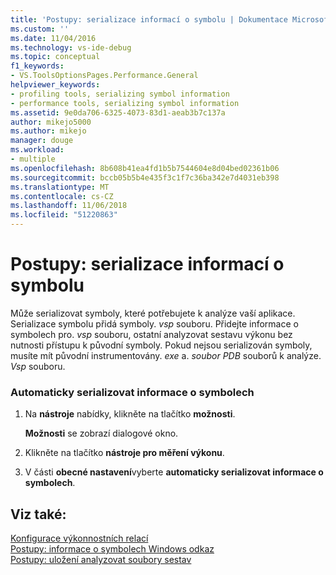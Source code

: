 ```yaml
---
title: 'Postupy: serializace informací o symbolu | Dokumentace Microsoftu'
ms.custom: ''
ms.date: 11/04/2016
ms.technology: vs-ide-debug
ms.topic: conceptual
f1_keywords:
- VS.ToolsOptionsPages.Performance.General
helpviewer_keywords:
- profiling tools, serializing symbol information
- performance tools, serializing symbol information
ms.assetid: 9e0da706-6325-4073-83d1-aeab3b7c137a
author: mikejo5000
ms.author: mikejo
manager: douge
ms.workload:
- multiple
ms.openlocfilehash: 8b608b41ea4fd1b5b7544604e8d04bed02361b06
ms.sourcegitcommit: bccb05b5b4e435f3c1f7c36ba342e7d4031eb398
ms.translationtype: MT
ms.contentlocale: cs-CZ
ms.lasthandoff: 11/06/2018
ms.locfileid: "51220863"
---
```

# <a name="how-to-serialize-symbol-information"></a>Postupy: serializace informací o symbolu
Může serializovat symboly, které potřebujete k analýze vaší aplikace. Serializace symbolu přidá symboly. *vsp* souboru. Přidejte informace o symbolech pro. *vsp* souboru, ostatní analyzovat sestavu výkonu bez nutnosti přístupu k původní symboly. Pokud nejsou serializován symboly, musíte mít původní instrumentovány. *exe* a. *soubor PDB* souborů k analýze. *Vsp* souboru.  
  
### <a name="to-automatically-serialize-symbol-information"></a>Automaticky serializovat informace o symbolech  
  
1.  Na **nástroje** nabídky, klikněte na tlačítko **možnosti**.  
  
     **Možnosti** se zobrazí dialogové okno.  
  
2.  Klikněte na tlačítko **nástroje pro měření výkonu**.  
  
3.  V části **obecné nastavení**vyberte **automaticky serializovat informace o symbolech**.  
  
## <a name="see-also"></a>Viz také:  
 [Konfigurace výkonnostních relací](../profiling/configuring-performance-sessions.md)   
 [Postupy: informace o symbolech Windows odkaz](../profiling/how-to-reference-windows-symbol-information.md)   
 [Postupy: uložení analyzovat soubory sestav](/previous-versions/visualstudio/visual-studio-2010/bb763106\(v\=vs.100\))